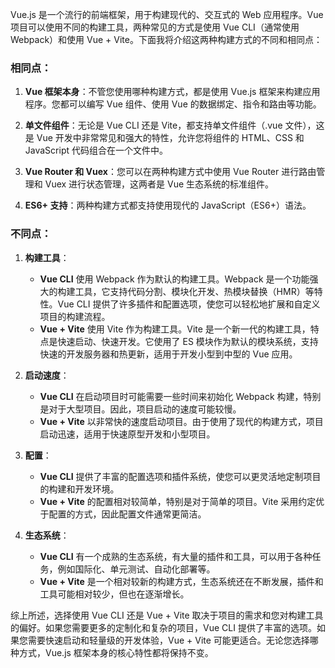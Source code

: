 Vue.js 是一个流行的前端框架，用于构建现代的、交互式的 Web 应用程序。Vue 项目可以使用不同的构建工具，两种常见的方式是使用 Vue CLI（通常使用 Webpack）和使用 Vue + Vite。下面我将介绍这两种构建方式的不同和相同点：

### 相同点：

1. **Vue 框架本身**：不管您使用哪种构建方式，都是使用 Vue.js 框架来构建应用程序。您都可以编写 Vue 组件、使用 Vue 的数据绑定、指令和路由等功能。

2. **单文件组件**：无论是 Vue CLI 还是 Vite，都支持单文件组件（.vue 文件），这是 Vue 开发中非常常见和强大的特性，允许您将组件的 HTML、CSS 和 JavaScript 代码组合在一个文件中。

3. **Vue Router 和 Vuex**：您可以在两种构建方式中使用 Vue Router 进行路由管理和 Vuex 进行状态管理，这两者是 Vue 生态系统的标准组件。

4. **ES6+ 支持**：两种构建方式都支持使用现代的 JavaScript（ES6+）语法。

### 不同点：

1. **构建工具**：
   - **Vue CLI** 使用 Webpack 作为默认的构建工具。Webpack 是一个功能强大的构建工具，它支持代码分割、模块化开发、热模块替换（HMR）等特性。Vue CLI 提供了许多插件和配置选项，使您可以轻松地扩展和自定义项目的构建流程。
   - **Vue + Vite** 使用 Vite 作为构建工具。Vite 是一个新一代的构建工具，特点是快速启动、快速开发。它使用了 ES 模块作为默认的模块系统，支持快速的开发服务器和热更新，适用于开发小型到中型的 Vue 应用。

2. **启动速度**：
   - **Vue CLI** 在启动项目时可能需要一些时间来初始化 Webpack 构建，特别是对于大型项目。因此，项目启动的速度可能较慢。
   - **Vue + Vite** 以非常快的速度启动项目。由于使用了现代的构建方式，项目启动迅速，适用于快速原型开发和小型项目。

3. **配置**：
   - **Vue CLI** 提供了丰富的配置选项和插件系统，使您可以更灵活地定制项目的构建和开发环境。
   - **Vue + Vite** 的配置相对较简单，特别是对于简单的项目。Vite 采用约定优于配置的方式，因此配置文件通常更简洁。

4. **生态系统**：
   - **Vue CLI** 有一个成熟的生态系统，有大量的插件和工具，可以用于各种任务，例如国际化、单元测试、自动化部署等。
   - **Vue + Vite** 是一个相对较新的构建方式，生态系统还在不断发展，插件和工具可能相对较少，但也在逐渐增长。

综上所述，选择使用 Vue CLI 还是 Vue + Vite 取决于项目的需求和您对构建工具的偏好。如果您需要更多的定制化和复杂的项目，Vue CLI 提供了丰富的选项。如果您需要快速启动和轻量级的开发体验，Vue + Vite 可能更适合。无论您选择哪种方式，Vue.js 框架本身的核心特性都将保持不变。